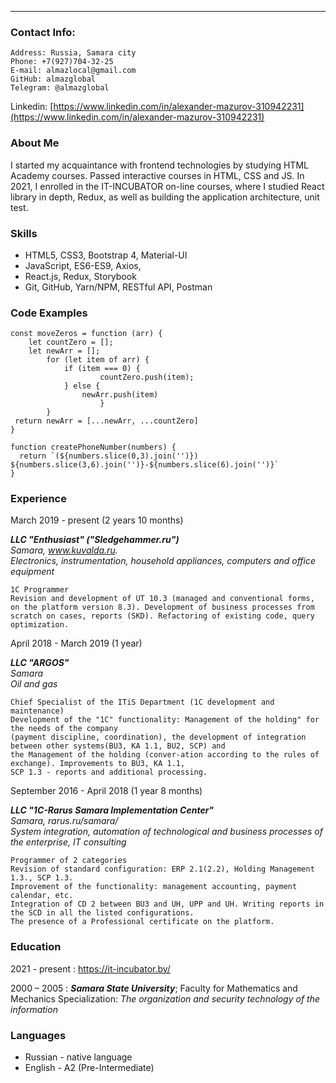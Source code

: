 _________________

### Contact Info:
    
    Address: Russia, Samara city
    Phone: +7(927)704-32-25
    E-mail: almazlocal@gmail.com
    GitHub: almazglobal
    Telegram: @almazglobal
    
Linkedin:   [https://www.linkedin.com/in/alexander-mazurov-310942231](https://www.linkedin.com/in/alexander-mazurov-310942231)

### About Me
I started my acquaintance with frontend technologies by studying HTML Academy courses.
Passed interactive courses in HTML, CSS and JS. In 2021, I enrolled in the IT-INCUBATOR
on-line courses, where I studied React library in depth, Redux, as well as building the application architecture, unit test.

### Skills
- HTML5, CSS3, Bootstrap 4, Material-UI
- JavaScript, ES6-ES9, Axios,
- React.js, Redux, Storybook
- Git, GitHub, Yarn/NPM, RESTful API, Postman

### Code Examples
    const moveZeros = function (arr) {
        let countZero = [];
        let newArr = [];
            for (let item of arr) {
                if (item === 0) {
                        countZero.push(item);
                } else {
                    newArr.push(item)
                        }
            }
     return newArr = [...newArr, ...countZero]
    }
    
    function createPhoneNumber(numbers) {
      return `(${numbers.slice(0,3).join('')}) ${numbers.slice(3,6).join('')}-${numbers.slice(6).join('')}`
    }

### Experience

March 2019 - present (2 years 10 months)

***LLC "Enthusiast" ("Sledgehammer.ru")***   
_Samara, www.kuvalda.ru._    
_Electronics, instrumentation, household appliances, computers and office equipment_

    1C Programmer
    Revision and development of UT 10.3 (managed and conventional forms, on the platform version 8.3). Development of business processes from scratch on cases, reports (SKD). Refactoring of existing code, query optimization.

April 2018 - March 2019 (1 year)

***LLC "ARGOS"***   
_Samara_   
_Oil and gas_

    Chief Specialist of the ITiS Department (1C development and maintenance)
    Development of the "1C" functionality: Management of the holding" for the needs of the company   
    (payment discipline, coordination), the development of integration between other systems(BU3, KA 1.1, BU2, SCP) and  
    the Management of the holding (conver-ation according to the rules of exchange). Improvements to BU3, KA 1.1, 
    SCP 1.3 - reports and additional processing.


September 2016 - April 2018 (1 year 8 months)

***LLC "1C-Rarus Samara Implementation Center"***   
_Samara, rarus.ru/samara/_  
_System integration, automation of technological and business processes of the enterprise, IT consulting_

    Programmer of 2 categories
    Revision of standard configuration: ERP 2.1(2.2), Holding Management 1.3., SCP 1.3. 
    Improvement of the functionality: management accounting, payment calendar, etc.   
    Integration of CD 2 between BU3 and UH, UPP and UH. Writing reports in the SCD in all the listed configurations.      
    The presence of a Professional certificate on the platform.

### Education
2021 - present
:   https://it-incubator.by/

2000 – 2005
:   ***Samara State University***; Faculty for Mathematics and Mechanics Specialization: _The organization and security technology of the information_

### Languages
- Russian - native language
- English - A2 (Pre-Intermediate)